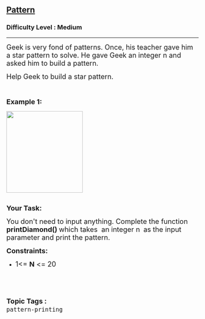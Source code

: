 <h2><a href="https://practice.geeksforgeeks.org/problems/pattern/1?utm_source=youtube&utm_medium=collab_striver_ytdescription&utm_campaign=pattern_9">Pattern</a></h2><h3>Difficulty Level : Medium</h3><hr><div class="problems_problem_content__Xm_eO"><p><span style="font-size:18px">Geek is very fond of patterns. Once, his teacher gave him a&nbsp;star pattern to solve. He gave Geek&nbsp;an integer n and asked him to build a pattern.</span></p>

<p><span style="font-size:18px">Help Geek to&nbsp;build a star pattern.</span></p>

<p>&nbsp;</p>

<p><span style="font-size:18px"><strong>Example 1:</strong></span></p>

<pre style="position: relative;"><span style="font-size:18px"><img alt="" src="https://media.geeksforgeeks.org/wp-content/cdn-uploads/diamond.png" style="height:214px; width:200px">
</span>
<div class="open_grepper_editor" title="Edit &amp; Save To Grepper"></div></pre>

<p><span style="font-size:18px"><strong>Your Task:</strong></span></p>

<p><span style="font-size:18px">You don't need to input anything. Complete the function <strong>printDiamond()&nbsp;</strong>which takes&nbsp; an integer n <strong>&nbsp;</strong>as the input parameter&nbsp;and print the pattern.</span></p>

<p><span style="font-size:18px"><strong>Constraints:</strong></span></p>

<ul>
	<li><span style="font-size:18px">1&lt;= <strong>N</strong> &lt;= 20</span></li>
</ul>

<p>&nbsp;</p>
</div><br><p><span style=font-size:18px><strong>Topic Tags : </strong><br><code>pattern-printing</code>&nbsp;